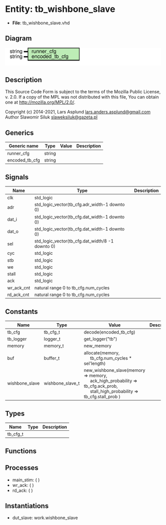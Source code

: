 # Entity: tb_wishbone_slave

- **File**: tb_wishbone_slave.vhd
## Diagram

![Diagram](tb_wishbone_slave.svg "Diagram")
## Description

 This Source Code Form is subject to the terms of the Mozilla Public
 License, v. 2.0. If a copy of the MPL was not distributed with this file,
 You can obtain one at http://mozilla.org/MPL/2.0/.

 Copyright (c) 2014-2021, Lars Asplund lars.anders.asplund@gmail.com
 Author Slawomir Siluk slaweksiluk@gazeta.pl
## Generics

| Generic name   | Type   | Value | Description |
| -------------- | ------ | ----- | ----------- |
| runner_cfg     | string |       |             |
| encoded_tb_cfg | string |       |             |
## Signals

| Name       | Type                                             | Description |
| ---------- | ------------------------------------------------ | ----------- |
| clk        | std_logic                                        |             |
| adr        | std_logic_vector(tb_cfg.adr_width-1 downto 0)    |             |
| dat_i      | std_logic_vector(tb_cfg.dat_width-1 downto 0)    |             |
| dat_o      | std_logic_vector(tb_cfg.dat_width-1 downto 0)    |             |
| sel        | std_logic_vector(tb_cfg.dat_width/8 -1 downto 0) |             |
| cyc        | std_logic                                        |             |
| stb        | std_logic                                        |             |
| we         | std_logic                                        |             |
| stall      | std_logic                                        |             |
| ack        | std_logic                                        |             |
| wr_ack_cnt | natural range 0 to tb_cfg.num_cycles             |             |
| rd_ack_cnt | natural range 0 to tb_cfg.num_cycles             |             |
## Constants

| Name           | Type             | Value                                                                                                                                                                                                                            | Description |
| -------------- | ---------------- | -------------------------------------------------------------------------------------------------------------------------------------------------------------------------------------------------------------------------------- | ----------- |
| tb_cfg         | tb_cfg_t         |  decode(encoded_tb_cfg)                                                                                                                                                                                                          |             |
| tb_logger      | logger_t         |  get_logger("tb")                                                                                                                                                                                                                |             |
| memory         | memory_t         |  new_memory                                                                                                                                                                                                                      |             |
| buf            | buffer_t         |  allocate(memory,<br><span style="padding-left:20px"> tb_cfg.num_cycles * sel'length)                                                                                                                                            |             |
| wishbone_slave | wishbone_slave_t |        new_wishbone_slave(memory => memory,<br><span style="padding-left:20px">         ack_high_probability => tb_cfg.ack_prob,<br><span style="padding-left:20px">         stall_high_probability => tb_cfg.stall_prob       ) |             |
## Types

| Name     | Type | Description |
| -------- | ---- | ----------- |
| tb_cfg_t |      |             |
## Functions
## Processes
- main_stim: (  )
- wr_ack: (  )
- rd_ack: (  )
## Instantiations

- dut_slave: work.wishbone_slave
